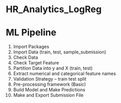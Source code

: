 # HR_Analytics_LogReg 

# ML Pipeline
1. Import Packages
2. Import Data (train, test, sample_submission)
3. Check Data
4. Check Target Feature
5. Partition Data into y and X (train, test)
6. Extract numerical and categorical feature names
7. Validation Strategy – train test split
8. Pre-processing framework (Basic)
9. Build Model and Make Predictions
10. Make and Export Submission File
